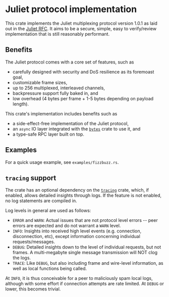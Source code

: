 # Juliet protocol implementation

This crate implements the Juliet multiplexing protocol version 1.0.1 as laid out in the [Juliet RFC](https://github.com/casper-network/juliet/blob/rfc-1.0.1/RFC.md). It aims to be a secure, simple, easy to verify/review implementation that is still reasonably performant.

## Benefits

 The Juliet protocol comes with a core set of features, such as

* carefully designed with security and DoS resilience as its foremoast goal,
* customizable frame sizes,
* up to 256 multiplexed, interleaved channels,
* backpressure support fully baked in, and
* low overhead (4 bytes per frame + 1-5 bytes depending on payload length).

This crate's implementation includes benefits such as

* a side-effect-free implementation of the Juliet protocol,
* an `async` IO layer integrated with the [`bytes`](https://docs.rs/bytes) crate to use it, and
* a type-safe RPC layer built on top.

## Examples

For a quick usage example, see `examples/fizzbuzz.rs`.

## `tracing` support

The crate has an optional dependency on the [`tracing`](https://docs.rs/tracing) crate, which, if enabled, allows detailed insights through logs. If the feature is not enabled, no log statements are compiled in.

Log levels in general are used as follows:

* `ERROR` and `WARN`: Actual issues that are not protocol level errors -- peer errors are expected and do not warrant a `WARN` level.
* `INFO`: Insights into received high level events (e.g. connection, disconnection, etc), except information concerning individual requests/messages.
* `DEBUG`: Detailed insights down to the level of individual requests, but not frames. A multi-megabyte single message transmission will NOT clog the logs.
* `TRACE`: Like `DEBUG`, but also including frame and wire-level information, as well as local functions being called.

At `INFO`, it is thus conceivable for a peer to maliciously spam local logs, although with some effort if connection attempts are rate limited. At `DEBUG` or lower, this becomes trivial.

